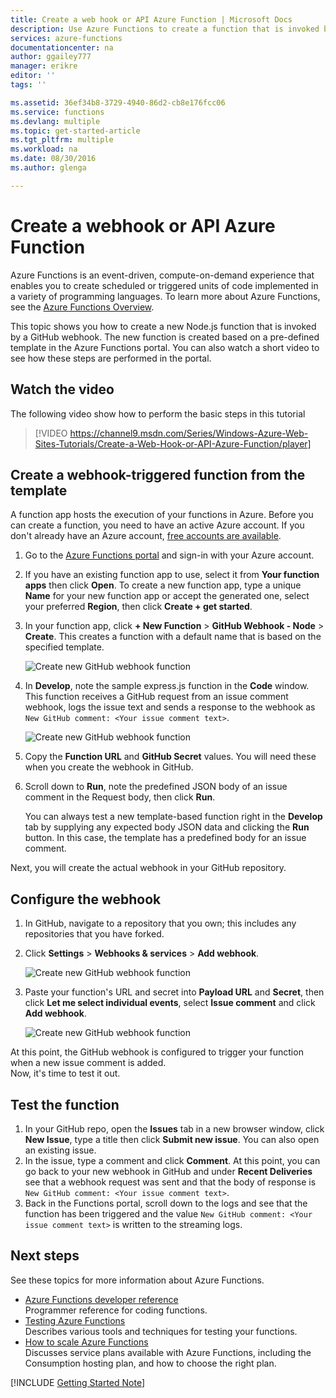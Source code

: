 ```yaml
---
title: Create a web hook or API Azure Function | Microsoft Docs
description: Use Azure Functions to create a function that is invoked by a WebHook or API call.
services: azure-functions
documentationcenter: na
author: ggailey777
manager: erikre
editor: ''
tags: ''

ms.assetid: 36ef34b8-3729-4940-86d2-cb8e176fcc06
ms.service: functions
ms.devlang: multiple
ms.topic: get-started-article
ms.tgt_pltfrm: multiple
ms.workload: na
ms.date: 08/30/2016
ms.author: glenga

---
```

# Create a webhook or API Azure Function
Azure Functions is an event-driven, compute-on-demand experience that enables you to create scheduled or triggered units of code implemented in a variety of programming languages. To learn more about Azure Functions, see the [Azure Functions Overview](functions-overview.md).

This topic shows you how to create a new Node.js function that is invoked by a GitHub webhook. The new function is created based on a pre-defined template in the Azure Functions portal. You can also watch a short video to see how these steps are performed in the portal.

## Watch the video
The following video show how to perform the basic steps in this tutorial 

>[!VIDEO https://channel9.msdn.com/Series/Windows-Azure-Web-Sites-Tutorials/Create-a-Web-Hook-or-API-Azure-Function/player]
>
>

## Create a webhook-triggered function from the template
A function app hosts the execution of your functions in Azure. Before you can create a function, you need to have an active Azure account. If you don't already have an Azure account, [free accounts are available](https://azure.microsoft.com/free/). 

1. Go to the [Azure Functions portal](https://functions.azure.com/signin) and sign-in with your Azure account.
2. If you have an existing function app to use, select it from **Your function apps** then click **Open**. To create a new function app, type a unique **Name** for your new function app or accept the generated one, select your preferred **Region**, then click **Create + get started**. 
3. In your function app, click **+ New Function** > **GitHub Webhook - Node** > **Create**. This creates a function with a default name that is based on the specified template. 
   
    ![Create new GitHub webhook function](./media/functions-create-a-web-hook-or-api-function/functions-create-new-github-webhook.png) 
4. In **Develop**, note the sample express.js function in the **Code** window. This function receives a GitHub request from an issue comment webhook, logs the issue text and sends a response to the webhook as `New GitHub comment: <Your issue comment text>`.

    ![Create new GitHub webhook function](./media/functions-create-a-web-hook-or-api-function/functions-new-webhook-in-portal.png) 

1. Copy the **Function URL** and **GitHub Secret** values. You will need these when you create the webhook in GitHub. 
2. Scroll down to **Run**, note the predefined JSON body of an issue comment in the Request body, then click **Run**. 
   
    You can always test a new template-based function right in the **Develop** tab by supplying any expected body JSON data and clicking the **Run** button. In this case, the template has a predefined body for an issue comment. 

Next, you will create the actual webhook in your GitHub repository.

## Configure the webhook
1. In GitHub, navigate to a repository that you own; this includes any repositories that you have forked.
2. Click **Settings** > **Webhooks & services** > **Add webhook**.
   
    ![Create new GitHub webhook function](./media/functions-create-a-web-hook-or-api-function/functions-create-new-github-webhook-2.png)   
3. Paste your function's URL and secret into **Payload URL** and **Secret**, then click **Let me select individual events**, select **Issue comment** and click **Add webhook**.
   
    ![Create new GitHub webhook function](./media/functions-create-a-web-hook-or-api-function/functions-create-new-github-webhook-3.png) 

At this point, the GitHub webhook is configured to trigger your function when a new issue comment is added.  
Now, it's time to test it out.

## Test the function
1. In your GitHub repo, open the **Issues** tab in a new browser window, click **New Issue**, type a title then click **Submit new issue**. You can also open an existing issue.
2. In the issue, type a comment and click **Comment**. At this point, you can go back to your new webhook in GitHub and under **Recent Deliveries** see that a webhook request was sent and that the body of response is `New GitHub comment: <Your issue comment text>`.
3. Back in the Functions portal, scroll down to the logs and see that the function has been triggered and the value `New GitHub comment: <Your issue comment text>` is written to the streaming logs.

## Next steps
See these topics for more information about Azure Functions.

* [Azure Functions developer reference](functions-reference.md)  
  Programmer reference for coding functions.
* [Testing Azure Functions](functions-test-a-function.md)  
  Describes various tools and techniques for testing your functions.
* [How to scale Azure Functions](functions-scale.md)  
  Discusses service plans available with Azure Functions, including the Consumption hosting plan, and how to choose the right plan.  

[!INCLUDE [Getting Started Note](../../includes/functions-get-help.md)]

